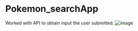 # Pokemon_searchApp
Worked with API to obtain input the user submitted.
![image](https://github.com/IkigaiFumeidesu/Pokemon_searchApp/assets/150911217/37dfe78a-55a0-48e1-bf6f-25faf2911e4d)

